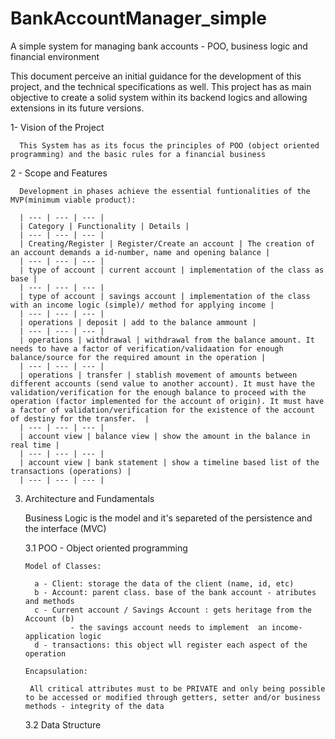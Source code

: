 # BankAccountManager_simple
A simple system for  managing bank accounts - POO, business logic and financial environment 

  This document perceive an initial guidance for the development of this project, and the technical specifications as well. This project has as main objective to create a solid system within its backend logics and allowing extensions in its future versions.

  1- Vision of the Project

      This System has as its focus the principles of POO (object oriented programming) and the basic rules for a financial business 

  2 - Scope and Features

      Development in phases achieve the essential funtionalities of the MVP(minimum viable product):

      | --- | --- | --- |  
      | Category | Functionality | Details |
      | --- | --- | --- |
      | Creating/Register | Register/Create an account | The creation of an account demands a id-number, name and opening balance |
      | --- | --- | --- |
      | type of account | current account | implementation of the class as base |
      | --- | --- | --- |
      | type of account | savings account | implementation of the class with an income logic (simple)/ method for applying income |
      | --- | --- | --- |
      | operations | deposit | add to the balance ammount |
      | --- | --- | --- |
      | operations | withdrawal | withdrawal from the balance amount. It needs to have a factor of verification/validaation for enough balance/source for the required amount in the operation |
      | --- | --- | --- |
      | operations | transfer | stablish movement of amounts between different accounts (send value to another account). It must have the validation/verification for the enough balance to proceed with the operation (factor implemented for the account of origin). It must have a factor of validation/verification for the existence of the account of destiny for the transfer.  |
      | --- | --- | --- |
      | account view | balance view | show the amount in the balance in real time |
      | --- | --- | --- |
      | account view | bank statement | show a timeline based list of the transactions (operations) |
      | --- | --- | --- |

  3. Architecture and Fundamentals

      Business Logic is the model and it's separeted of the persistence and the interface (MVC)

     3.1 POO - Object oriented programming

         Model of Classes:
     
           a - Client: storage the data of the client (name, id, etc)
           b - Account: parent class. base of the bank account - atributes and methods
           c - Current account / Savings Account : gets heritage from the Account (b)
                   - the savings account needs to implement  an income-application logic
           d - transactions: this object wll register each aspect of the operation

         Encapsulation:

          All critical attributes must to be PRIVATE and only being possible to be accessed or modified through getters, setter and/or business methods - integrity of the data

     3.2 Data Structure

         
  
